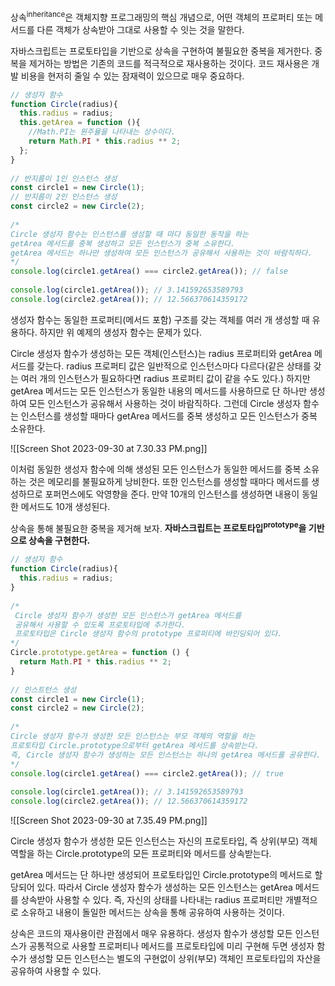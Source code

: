 상속<sup>inheritance</sup>은 객체지향 프로그래밍의 핵심 개념으로, 어떤 객체의 프로퍼티 또는 메서드를 다른 객체가 상속받아 그대로 사용할 수 잇는 것을 말한다.

자바스크립트는 프로토타입을 기반으로 상속을 구현하여 불필요한 중복을 제거한다. 중복을 제거하는 방법은 기존의 코드를 적극적으로 재사용하는 것이다. 코드 재사용은 개발 비용을 현저히 줄일 수 있는 잠재력이 있으므로 매우 중요하다. 

```javascript
// 생성자 함수  
function Circle(radius){  
  this.radius = radius;  
  this.getArea = function (){  
    //Math.PI는 원주율을 나타내는 상수이다.  
    return Math.PI * this.radius ** 2;  
  };  
}  
  
// 반지름이 1인 인스턴스 생성  
const circle1 = new Circle(1);  
// 반지름이 2인 인스턴스 생성  
const circle2 = new Circle(2);  
  
/*  
Circle 생성자 함수는 인스턴스를 생성할 때 마다 동일한 동작을 하는  
getArea 메서드를 중복 생성하고 모든 인스턴스가 중복 소유한다.  
getArea 메서드는 하나만 생성하여 모든 인스턴스가 공유해서 사용하는 것이 바람직하다.  
*/  
console.log(circle1.getArea() === circle2.getArea()); // false  
  
console.log(circle1.getArea()); // 3.141592653589793  
console.log(circle2.getArea()); // 12.566370614359172
```

생성자 함수는 동일한 프로퍼티(메서드 포함) 구조를 갖는 객체를 여러 개 생성할 때 유용하다. 하지만 위 예제의 생성자 함수는 문제가 있다.

Circle 생성자 함수가 생성하는 모든 객체(인스턴스)는 radius 프로퍼티와 getArea 메서드를 갖는다. radius 프로퍼티 값은 일반적으로 인스턴스마다 다르다(같은 상태를 갖는 여러 개의 인스턴스가 필요하다면 radius 프로퍼티 값이 같을 수도 있다.) 하지만 getArea 메서드는 모든 인스턴스가 동일한 내용의 메서드를 사용하므로 단 하나만 생성하여 모든 인스턴스가 공유해서 사용하는 것이 바람직하다. 그런데 Circle 생성자 함수는 인스턴스를 생성할 때마다 getArea 메서드를 중복 생성하고 모든 인스턴스가 중복 소유한다.

![[Screen Shot 2023-09-30 at 7.30.33 PM.png]]

이처럼 동일한 생성자 함수에 의해 생성된 모든 인스턴스가 동일한 메서드를 중복 소유하는 것은 메모리를 불필요하게 낭비한다. 또한 인스턴스를 생성할 때마다 메서드를 생성하므로 포퍼먼스에도 악영향을 준다. 만약 10개의 인스턴스를 생성하면 내용이 동일한 메서드도 10개 생성된다.

상속을 통해 불필요한 중복을 제거해 보자. **자바스크립트는 프로토타입<sup>prototype</sup>을 기반으로 상속을 구현한다.**

```javascript
// 생성자 함수  
function Circle(radius){  
  this.radius = radius;  
}  
  
/*  
 Circle 생성자 함수가 생성한 모든 인스턴스가 getArea 메서드를  
 공유해서 사용할 수 있도록 프로토타입에 추가한다.  
 프로토타입은 Circle 생성자 함수의 prototype 프로퍼티에 바인딩되어 있다.  
*/  
Circle.prototype.getArea = function () {  
  return Math.PI * this.radius ** 2;  
}  
  
// 인스트턴스 생성  
const circle1 = new Circle(1);  
const circle2 = new Circle(2);  
  
/*  
Circle 생성자 함수가 생성한 모든 인스턴스는 부모 객체의 역할을 하는  
프로토타입 Circle.prototype으로부터 getArea 메서드를 상속받는다.  
즉, Circle 생성자 함수가 생성하는 모든 인스턴스는 하나의 getArea 메서드를 공유한다.  
*/  
console.log(circle1.getArea() === circle2.getArea()); // true  
  
console.log(circle1.getArea()); // 3.141592653589793  
console.log(circle2.getArea()); // 12.566370614359172
```

![[Screen Shot 2023-09-30 at 7.35.49 PM.png]]

Circle 생성자 함수가 생성한 모든 인스턴스는 자신의 프로토타입, 즉 상위(부모) 객체 역할을 하는 Circle.prototype의 모든 프로퍼티와 메서드를 상속받는다.

getArea 메서드는 단 하나만 생성되어 프로토타입인 Circle.prototype의 메서드로 할당되어 있다. 따라서 Circle 생성자 함수가 생성하는 모든 인스턴스는 getArea 메서드를 상속받아 사용할 수 있다. 즉, 자신의 상태를 나타내는 radius 프로퍼티만 개별적으로 소유하고 내용이 돌일한 메서드는 상속을 통해 공유하여 사용하는 것이다.

상속은 코드의 재사용이란 관점에서 매우 유용하다. 생성자 함수가 생성할 모든 인스턴스가 공통적으로 사용할 프로퍼티나 메서드를 프로토타입에 미리 구현해 두면 생성자 함수가 생성할 모든 인스턴스는 별도의 구현없이 상위(부모) 객체인 프로토타입의 자산을 공유하여 사용할 수 있다.